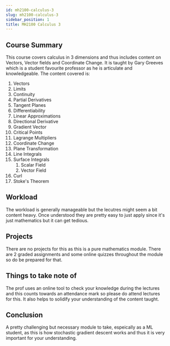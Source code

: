 ```yaml
---
id: mh2100-calculus-3
slug: mh2100-calculus-3
sidebar_position: 1
title: MH2100 Calculus 3
---
```


## Course Summary

This course covers calculus in 3 dimensions and thus includes content on Vectors, Vector fields and Coordinate Change.
It is taught by Gary Greeves which is a student favourite professor as he is articulate and knowledgeable.
The content covered is:

1. Vectors
2. Limits
3. Continuity
4. Partial Derivatives
5. Tangent Planes
6. Differentiability
7. Linear Approximations
8. Directional Derivative
9. Gradient Vector
10. Critical Points
11. Lagrange Multipliers
12. Coordinate Change
13. Plane Transformation
14. Line Integrals
15. Surface Integrals
    1. Scalar Field
    2. Vector Field
16. Curl
17. Stoke's Theorem

## Workload

The workload is generally manageable but the lecutres might seem a bit content heavy.
Once understood they are pretty easy to just apply since it's just mathematics but it can get tedious.

## Projects

There are no projects for this as this is a pure mathematics module.
There are 2 graded assignments and some online quizzes throughout the module so do be prepared for that.

## Things to take note of

The prof uses an online tool to check your knowledge during the lectures and this counts towards an attendance mark so please do attend lectures for this.
It also helps to solidify your understanding of the content taught.

## Conclusion

A pretty challenging but necessary module to take, espeically as a ML student, as this is how stochastic gradient descent works and thus it is very important for your understanding.
